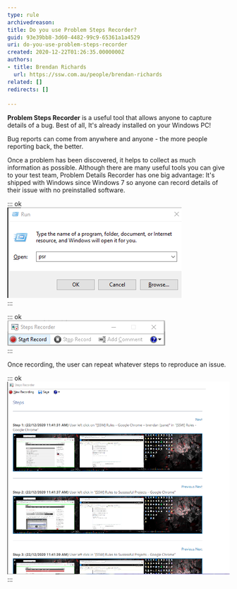 ```yaml
---
type: rule
archivedreason: 
title: Do you use Problem Steps Recorder?
guid: 93e39bb8-3d60-4482-99c9-65361a1a4529
uri: do-you-use-problem-steps-recorder
created: 2020-12-22T01:26:35.0000000Z
authors:
- title: Brendan Richards
  url: https://ssw.com.au/people/brendan-richards
related: []
redirects: []

---
```


**Problem Steps Recorder** is a useful tool that allows anyone to capture details of a bug. Best of all, It's already installed on your Windows PC!

<!--endintro-->

Bug reports can come from anywhere and anyone - the more people reporting back, the better.

Once a problem has been discovered, it helps to collect as much information as possible. Although there are many useful tools you can give to your test team, Problem Details Recorder has one big advantage: It's shipped with Windows since Windows 7 so anyone can record details of their issue with no preinstalled software.

::: ok  
![Figure: To start Problem Steps recorder, type PSR into the start | run box](psr1.png)  
:::

::: ok  
![Figure: then click 'Start Record'](psr2.png)  
:::

Once recording, the user can repeat whatever steps to reproduce an issue.

::: ok  
![Figure: User behavior is captured along with full screenshots. This can be saved and attached to a Bug PBI](psr3.png)  
:::
